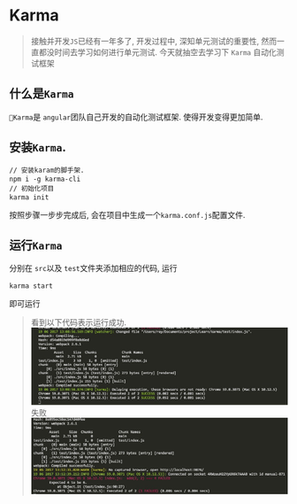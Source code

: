 # Karma

> 接触并开发`JS`已经有一年多了, 开发过程中, 深知单元测试的重要性, 然而一直都没时间去学习如何进行单元测试. 今天就抽空去学习下 `Karma` 自动化测试框架

## 什么是`Karma`
`Karma`是 `angular`团队自己开发的自动化测试框架. 使得开发变得更加简单.

## 安装`Karma`.
```
// 安装karam的脚手架.
npm i -g karma-cli
// 初始化项目
karma init
```
按照步骤一步步完成后, 会在项目中生成一个`karma.conf.js`配置文件.

## 运行`Karma`
分别在 `src`以及 `test`文件夹添加相应的代码,
运行
```
karma start
```
即可运行  
> 看到以下代码表示运行成功.
![](images/success.png)
> 失败
![](images/fail.png)


